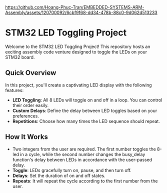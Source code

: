 <p align="center">

https://github.com/Hoang-Phuc-Tran/EMBEDDED-SYSTEMS-ARM-Assembly/assets/120700092/6cbf9f68-dd34-478b-88c0-9d062d513233

</p>

# STM32 LED Toggling Project

Welcome to the STM32 LED Toggling Project! This repository hosts an exciting assembly code venture designed to toggle the LEDs on your STM32 board.

## Quick Overview

In this project, you'll create a captivating LED display with the following features:

- **LED Toggling**: All 8 LEDs will toggle on and off in a loop. You can control their order easily.
- **Custom Delays**: Define the delay between LED toggles based on your preferences.
- **Repetitions**: Choose how many times the LED sequence should repeat.

## How It Works
- Two integers from the user are required. The first number toggles the 8-led in a cycle, while the second number changes the busy_delay function's delay
 between LEDs in accordance with the user-passed delay.
- **Toggle**: LEDs gracefully turn on, pause, and then turn off.
- **Delays**: Set the duration of on and off states.
- **Repeats**: It will repeat the cycle according to the first number from the user.
